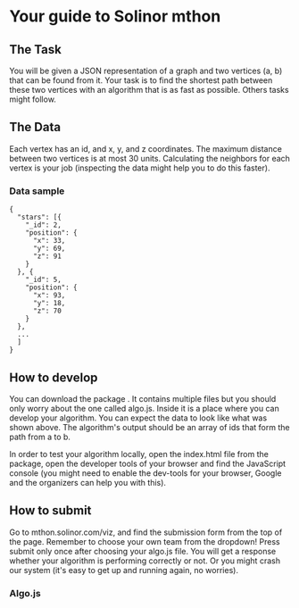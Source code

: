 # Your guide to Solinor mthon

## The Task
You will be given a JSON representation of a graph and two vertices (a, b) that can be found from it. Your task is to find the shortest path between these two vertices with an algorithm that is as fast as possible. Others tasks might follow.

## The Data
Each vertex has an id, and x, y, and z coordinates. The maximum distance between two vertices is at most 30 units. Calculating the neighbors for each vertex is your job (inspecting the data might help you to do this faster).

### Data sample
```
{
  "stars": [{
    "_id": 2,
    "position": {
      "x": 33,
      "y": 69,
      "z": 91
    }
  }, {
    "_id": 5,
    "position": {
      "x": 93,
      "y": 18,
      "z": 70
    }
  },
  ...
  ]
}
```

## How to develop
You can download the package <HERE>. It contains multiple files but you should only worry about the one called algo.js. Inside it is a place where you can develop your algorithm. You can expect the data to look like what was shown above. The algorithm's output should be an array of ids that form the path from a to b.

In order to test your algorithm locally, open the index.html file from the package, open the developer tools of your browser and find the JavaScript console (you might need to enable the dev-tools for your browser, Google and the organizers can help you with this).

## How to submit
Go to mthon.solinor.com/viz, and find the submission form from the top of the page. Remember to choose your own team from the dropdown! Press submit only once after choosing your algo.js file. You will get a response whether your algorithm is performing correctly or not. Or you might crash our system (it's easy to get up and running again, no worries).

### Algo.js
